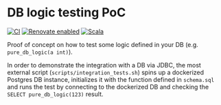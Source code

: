 # DB logic testing PoC

[![CI](https://github.com/horothesun/db-logic-testing-poc/actions/workflows/ci.yml/badge.svg)](https://github.com/horothesun/db-logic-testing-poc/actions/workflows/ci.yml)
[![Renovate enabled](https://img.shields.io/badge/renovate-enabled-brightgreen.svg?style=flat-square)](https://renovatebot.com)
[![Scala](https://img.shields.io/badge/Scala-3-%23DC322F?style=flat&labelColor=%23383838&logo=Scala&logoColor=%23DC322F&logoWidth=12&cacheSeconds=3600)](https://www.scala-lang.org/)

Proof of concept on how to test some logic defined in your DB (e.g. `pure_db_logic(a int)`).

In order to demonstrate the integration with a DB via JDBC, the most external script (`scripts/integration_tests.sh`)
spins up a dockerized Postgres DB instance, initializes it with the function defined in `schema.sql` and
runs the test by connecting to the dockerized DB and checking the `SELECT pure_db_logic(123)` result.
